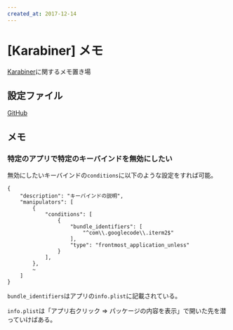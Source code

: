 ```yaml
---
created_at: 2017-12-14
---
```


# [Karabiner] メモ


[Karabiner](https://pqrs.org/osx/karabiner/)に関するメモ置き場


## 設定ファイル

[GitHub](https://github.com/ryou/karabiner_elements_setting)

## メモ

### 特定のアプリで特定のキーバインドを無効にしたい

無効にしたいキーバインドの`conditions`に以下のような設定をすれば可能。

```
{
    "description": "キーバインドの説明",
    "manipulators": [
        {
            "conditions": [
                {
                    "bundle_identifiers": [
                        "^com\\.googlecode\\.iterm2$"
                    ],
                    "type": "frontmost_application_unless"
                }
            ],
        },
        ~
    ]
}
```

`bundle_identifiers`はアプリの`info.plist`に記載されている。

`info.plist`は「アプリ右クリック => パッケージの内容を表示」で開いた先を潜っていけばある。

[](http://harafuji0613.hatenablog.com/entry/2015/03/22/002953)
